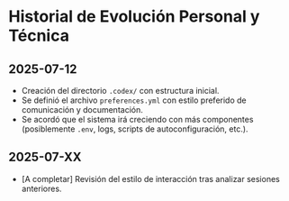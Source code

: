 # Historial de Evolución Personal y Técnica

## 2025-07-12
- Creación del directorio `.codex/` con estructura inicial.
- Se definió el archivo `preferences.yml` con estilo preferido de comunicación y documentación.
- Se acordó que el sistema irá creciendo con más componentes (posiblemente `.env`, logs, scripts de autoconfiguración, etc.).

## 2025-07-XX
- [A completar] Revisión del estilo de interacción tras analizar sesiones anteriores.
